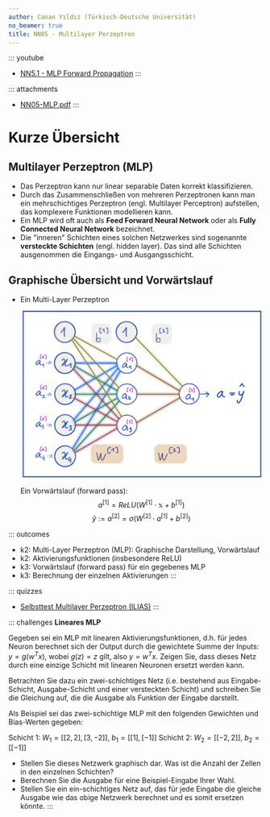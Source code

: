 ```yaml
---
author: Canan Yıldız (Türkisch-Deutsche Universität)
no_beamer: true
title: NN05 - Multilayer Perzeptron
---
```


::: youtube
-   [NN5.1 - MLP Forward Propagation](https://youtu.be/7ltwa5WWuKI)
:::

::: attachments
-   [NN05-MLP.pdf](https://github.com/Artificial-Intelligence-HSBI-TDU/KI-Vorlesung/blob/master/lecture/nn/files/NN05-MLP.pdf)
:::

# Kurze Übersicht

## Multilayer Perzeptron (MLP)

-   Das Perzeptron kann nur linear separable Daten korrekt klassifizieren.
-   Durch das Zusammenschließen von mehreren Perzeptronen kann man ein mehrschichtiges Perzeptron (engl. Multilayer
    Perceptron) aufstellen, das komplexere Funktionen modellieren kann.
-   Ein MLP wird oft auch als **Feed Forward Neural Network** oder als **Fully Connected Neural Network** bezeichnet.
-   Die "inneren" Schichten eines solchen Netzwerkes sind sogenannte **versteckte Schichten** (engl. hidden layer). Das
    sind alle Schichten ausgenommen die Eingangs- und Ausgangsschicht.

## Graphische Übersicht und Vorwärtslauf

-   Ein Multi-Layer Perzeptron

    ![](images/mlp.png)

    Ein Vorwärtslauf (forward pass): $$a^{[1]} = ReLU \left( W^{[1]} \cdot \mathbb{x} + b^{[1]} \right) \tag{1}$$
    $$\hat{y} := a^{[2]} = \sigma \left( W^{[2]} \cdot a^{[1]} + b^{[2]} \right) \tag{2}$$

::: outcomes
-   k2: Multi-Layer Perzeptron (MLP): Graphische Darstellung, Vorwärtslauf
-   k2: Aktivierungsfunktionen (insbesondere ReLU)
-   k3: Vorwärtslauf (forward pass) für ein gegebenes MLP
-   k3: Berechnung der einzelnen Aktivierungen
:::

::: quizzes
-   [Selbsttest Multilayer Perzeptron
    (ILIAS)](https://www.hsbi.de/elearning/goto.php?target=tst_1106592&client_id=FH-Bielefeld)
:::

::: challenges
**Lineares MLP**

Gegeben sei ein MLP mit linearen Aktivierungsfunktionen, d.h. für jedes Neuron berechnet sich der Output durch die
gewichtete Summe der Inputs: $y = g(w^T x)$, wobei $g(z) = z$ gilt, also $y = w^T x$. Zeigen Sie, dass dieses Netz durch
eine einzige Schicht mit linearen Neuronen ersetzt werden kann.

Betrachten Sie dazu ein zwei-schichtiges Netz (i.e. bestehend aus Eingabe-Schicht, Ausgabe-Schicht und einer versteckten
Schicht) und schreiben Sie die Gleichung auf, die die Ausgabe als Funktion der Eingabe darstellt.

Als Beispiel sei das zwei-schichtige MLP mit den folgenden Gewichten und Bias-Werten gegeben:

Schicht 1: $W_1 = [[2, 2],[3, -2]]$, $b_1 = [[1],[-1]]$ Schicht 2: $W_2 = [[-2, 2]]$, $b_2 = [[-1]]$

-   Stellen Sie dieses Netzwerk graphisch dar. Was ist die Anzahl der Zellen in den einzelnen Schichten?
-   Berechnen Sie die Ausgabe für eine Beispiel-Eingabe Ihrer Wahl.
-   Stellen Sie ein ein-schichtiges Netz auf, das für jede Eingabe die gleiche Ausgabe wie das obige Netzwerk berechnet
    und es somit ersetzen könnte.
:::

